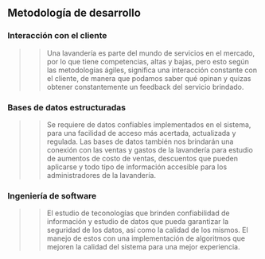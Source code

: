 ## Metodología de desarrollo
### Interacción con el cliente
>> Una lavandería es parte del mundo de servicios en el mercado, por lo que tiene competencias, altas y bajas, pero esto según las metodologías ágiles, significa una interacción constante con el cliente, de manera que podamos saber qué opinan y quizas obtener constantemente un feedback del servicio brindado.
### Bases de datos estructuradas
>> Se requiere de datos confiables implementados en el sistema, para una facilidad de acceso más acertada, actualizada y regulada. Las bases de datos también nos brindarán una conexión con las ventas y gastos de la lavandería para estudio de aumentos de costo de ventas, descuentos que pueden aplicarse y todo tipo de información accesible para los administradores de la lavandería.
### Ingeniería de software
>> El estudio de teconologías que brinden confiabilidad de información y estudio de datos que pueda garantizar la seguridad de los datos, así como la calidad de los mismos. El manejo de estos con una implementación de algoritmos que mejoren la calidad del sistema para una mejor experiencia.

